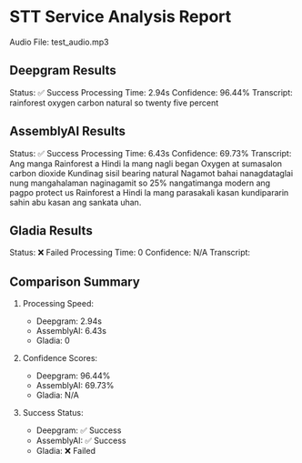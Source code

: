 
# STT Service Analysis Report
Audio File: test_audio.mp3

## Deepgram Results
Status: ✅ Success
Processing Time: 2.94s
Confidence: 96.44%
Transcript:
rainforest oxygen carbon natural so twenty five percent

## AssemblyAI Results
Status: ✅ Success
Processing Time: 6.43s
Confidence: 69.73%
Transcript:
Ang manga Rainforest a Hindi la mang nagli began Oxygen at sumasalon carbon dioxide Kundinag sisil bearing natural Nagamot bahai nanagdataglai nung mangahalaman naginagamit so 25% nangatimanga modern ang pagpo protect us Rainforest a Hindi la mang parasakali kasan kundipararin sahin abu kasan ang sankata uhan.

## Gladia Results
Status: ❌ Failed
Processing Time: 0
Confidence: N/A
Transcript:


## Comparison Summary
1. Processing Speed:
   - Deepgram: 2.94s
   - AssemblyAI: 6.43s
   - Gladia: 0

2. Confidence Scores:
   - Deepgram: 96.44%
   - AssemblyAI: 69.73%
   - Gladia: N/A

3. Success Status:
   - Deepgram: ✅ Success
   - AssemblyAI: ✅ Success
   - Gladia: ❌ Failed
